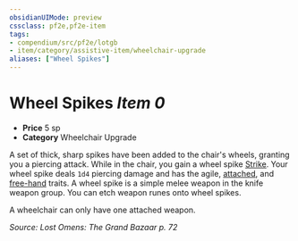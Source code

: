 ```yaml
---
obsidianUIMode: preview
cssclass: pf2e,pf2e-item
tags:
- compendium/src/pf2e/lotgb
- item/category/assistive-item/wheelchair-upgrade
aliases: ["Wheel Spikes"]
---
```

# Wheel Spikes *Item 0*  

- **Price** 5 sp
- **Category** Wheelchair Upgrade

A set of thick, sharp spikes have been added to the chair's wheels, granting you a piercing attack. While in the chair, you gain a wheel spike [Strike](../../../rules/actions/strike.md). Your wheel spike deals `1d4` piercing damage and has the agile, [attached](../../../rules/traits/attached.md), and [free-hand](../../../rules/traits/free-hand.md) traits. A wheel spike is a simple melee weapon in the knife weapon group. You can etch weapon runes onto wheel spikes.

A wheelchair can only have one attached weapon.

*Source: Lost Omens: The Grand Bazaar p. 72*